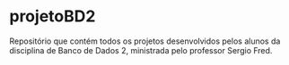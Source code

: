 # projetoBD2
Repositório que contém todos os projetos desenvolvidos pelos alunos da disciplina de Banco de Dados 2, ministrada pelo professor Sergio Fred.
